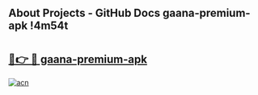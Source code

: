 ## About Projects - GitHub Docs gaana-premium-apk !4m54t

# <h2><a href="https://andorid.site?title=gaana-premium-apk&ref=19M">🔗👉 🔴 gaana-premium-apk</a></h2>

[![acn](https://github.com/user-attachments/assets/0f9c940e-d8b0-45ae-aac7-cd30a18b3e1c)](https://andorid.site?title=gaana-premium-apk&ref=19M)
